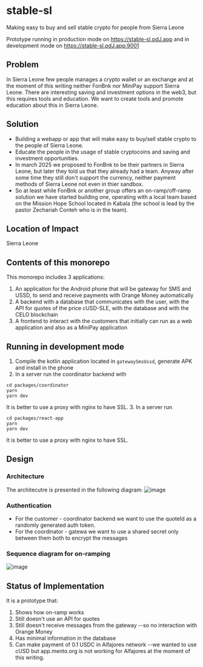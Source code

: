 # stable-sl

Making easy to buy and sell stable crypto for people from Sierra Leone

Prototype running in production mode on <https://stable-sl.pdJ.app> and in development mode on <https://stable-sl.pdJ.app:9001>

## Problem

In Sierra Leone few people manages a crypto wallet or an exchange and at the
moment of this writing neither FonBnk nor MiniPay support Sierra Leone. 
There are interesting saving and investment options in the web3, but this requires 
tools and education. We want to create tools and promote education about 
this in Sierra Leone.

## Solution
* Building a webapp or app that will make easy to buy/sell stable crypto to the
    people of Sierra Leone.
* Educate the people in the usage of stable cryptocoins and saving and 
    investment opportunities.
* In march 2025 we proposed to FonBnk to be their partners in Sierra Leone, but later
  they told us that they already had a team.  Anyway after some time they still
  don't support the currency,  neither payment methods of Sierra Leone not even in thier sandbox.
* So at least while FonBnk or another group offers an on-ramp/off-ramp solution
  we have started building one, operating with a local team based on the Mission Hope
  School located in Kabala (the school is lead by the pastor Zechariah Conteh who is
  in the team).
  
## Location of Impact

Sierra Leone

## Contents of this monorepo 

This monorepo includes 3 applications:
1. An application for the Android phone that will be gateway for SMS and 
   USSD, to send and receive payments with Orange Money automatically
2. A backend with a database that communicates with the user, with the 
   API for quotes of the price cUSD-SLE, with the database and with the \
   CELO blockchain
3. A frontend to interact with the customers that initially can run as a 
   web application and also as a MiniPay application

## Running in development mode

1. Compile the kotlin application located in `gatewaySmsUssd`, generate APK 
   and install in the phone
2. In a server run the coordinator backend with
```
cd packages/coordinator
yarn
yarn dev
```
It is better to use a proxy with nginx to have SSL.
3. In a server run
```
cd packages/react-app
yarn
yarn dev
```
It is better to use a proxy with nginx to have SSL.


## Design

### Architecture

The architecutre is presented in the following diagram:
![image](https://github.com/user-attachments/assets/80ffc94c-3447-4024-881e-8c843a23b4ba)

### Authentication

* For the customer - coordinator backend we want to use the quoteId as a 
  randomly generated auth token.
* For the coordinator - gatewa we want to use a shared secret only between 
  them both to encrypt the messages


### Sequence diagram for on-ramping

![image](https://github.com/user-attachments/assets/5d84f0e1-3154-4ee9-8c06-c9a5e90471c4)


## Status of Implementation

It is a prototype that:
1. Shows how on-ramp works
2. Still doesn't use an API for quotes
3. Still doesn't receive messages from the gateway --so no interaction with
   Orange Money
4. Has minimal information in the database
5. Can make payment of 0.1 USDC in Alfajores network --we wanted to use 
   cUSD but app.mento.org is not working for Alfajores at the moment
   of this writing.




